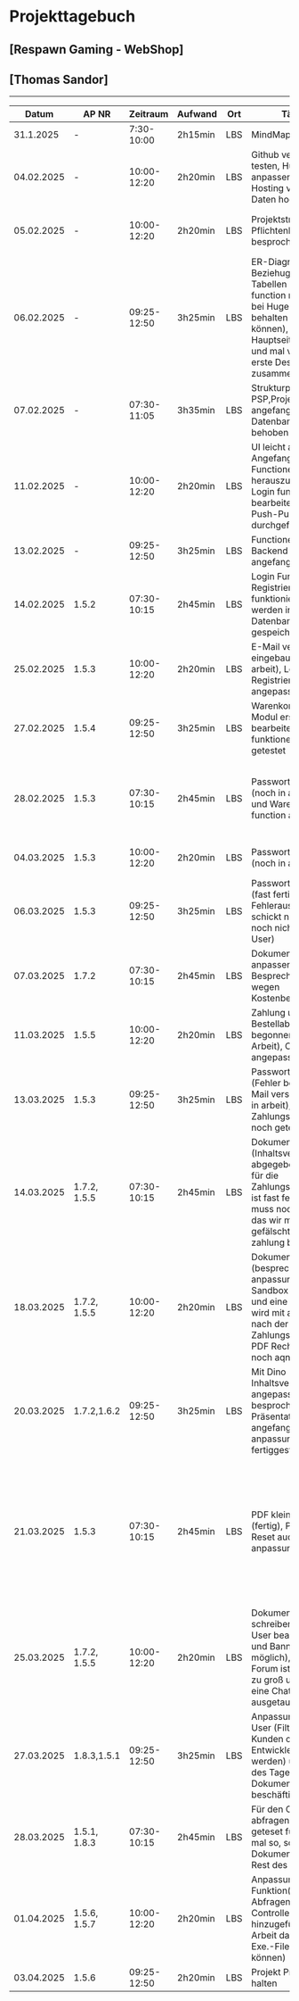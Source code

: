 # Projekttagebuch
## [Respawn Gaming - WebShop]

## [Thomas Sandor]
---
Datum|AP NR|Zeitraum|Aufwand|Ort|Tätigkeit|Probleme|Quellen
-----|-----|--------|-------|---|---------|--------|-------
31.1.2025|-|7:30-10:00|2h15min|LBS|MindMap|Ideenfindung|[Projektmanagement]
04.02.2025|-|10:00-12:20|2h20min|LBS|Github verbindung testen, Huge anpassen, Online Hosting versuchen Daten hochzuladen|Daten beim Online Hosting raufspielen|[Projektmanagement]
05.02.2025|-|10:00-12:20|2h20min|LBS|Projektstrukturplanung, Pflichtenheft besprochen|Aufpassen beim Strukturieren der Planung|[Projektmanagement]
06.02.2025|-|09:25-12:50|3h25min|LBS|ER-Diagram mit den Beziehugen der Tabellen erstellt, function nachschauen bei Huge (welche behalten werden können), Mit Dino die Hauptseite besprechen und mal versuchen das erste Design zusammen zu erstellen|---|[Projektmanagement]
07.02.2025|-|07:30-11:05|3h35min|LBS|Strukturplan PSP,Projekthandbuch angefangen, Datenbank problem behoben|---|[Projektmanagement]
11.02.2025|-|10:00-12:20|2h20min|LBS|UI leicht angepasst, Angefangen mit Functionen herauszusuchen und Login function zu bearbeiten, Github Push-Pull Tests durchgeführt|---|[Projektmanagement]
13.02.2025|-|09:25-12:50|3h25min|LBS|Functionen bearbeiten, Backend bearbeitung angefangen|---|[Projektmanagement]
14.02.2025|1.5.2|07:30-10:15|2h45min|LBS|Login Function und Registrierung funktioniern und daten werden in die Datenbank gespeichert.|---|[Github]
25.02.2025|1.5.3|10:00-12:20|2h20min|LBS|E-Mail verifikation eingebaut (noch in arbeit), Login und Registrierung angepasst|---|[Github]
27.02.2025|1.5.4|09:25-12:50|3h25min|LBS|Warenkorb Controller, Modul erstellt und bearbeitet, Mit Dino funktionen mal getestet|Community Page gab nur Error Page aus|[Github]
28.02.2025|1.5.3|07:30-10:15|2h45min|LBS|Passwort Rücksetzung (noch in arbeit), Login und Warenkorb function angepasst|Bei mir gab es leider zum Schluss ein paar Probleme mit PHP Storm wegen der Lizenz|[Github]
04.03.2025|1.5.3|10:00-12:20|2h20min|LBS|Passwort Rücksetzung (noch in arbeit)|Gibt mir immer den selben Fehler aus|[Github]
06.03.2025|1.5.3|09:25-12:50|3h25min|LBS|Passwort Rücksetzung (fast fertig, Keine Fehlerausgabe mehr schickt nur die mail noch nicht an den User)||[Github]
07.03.2025|1.7.2|07:30-10:15|2h45min|LBS|Dokumentation anpassen, Besprechung mit Dino wegen Kostenberechnung||[Github]
11.03.2025|1.5.5|10:00-12:20|2h20min|LBS|Zahlung und Bestellabwicklung begonnen (noch in Arbeit), CartController angepasst||[Github]
13.03.2025|1.5.3|09:25-12:50|3h25min|LBS|Passwort Rücksetzung (Fehler behoben, E-Mail versendung noch in arbeit), Zahlungsfunktion wird noch getestet||[Github]
14.03.2025|1.7.2, 1.5.5|07:30-10:15|2h45min|LBS|Dokumentation (Inhaltsverzeichnis abgegeben), Frontend für die Zahlungsabwicklung ist fast fertig und ich muss noch schaffen das wir mal eine gefälschte PayPal zahlung bekommen|#|[Github]
18.03.2025|1.7.2, 1.5.5|10:00-12:20|2h20min|LBS|Dokumentation (besprechung und anpassung), Paypal Sandbox funktioniert und eine Rechnung wird mit ausgeschickt nach der Zahlungsabwicklung, PDF Rechnung wird noch aqngepasst|IDE hat nicht funktioniert und konnte nicht alles hochpushen wehalb ich Dino gebent habe diese für mich hoch zu pushen|[Github]
20.03.2025|1.7.2,1.6.2|09:25-12:50|3h25min|LBS|Mit Dino Inhaltsverzeichnis angepasst und besprochen, Präsentation angefangen und PDF anpassung fertiggestellt||[Github]
21.03.2025|1.5.3|07:30-10:15|2h45min|LBS|PDF kleine anpassung (fertig), Passswort Reset auch kleine anpassungen|In der Früh mit Dino Code hochgepushed aber es gab ein problem und wie bereits erwähnt hat das Reseting funktioniert aber noch in kleiner Bearbeitung|[Github]
25.03.2025|1.7.2, 1.5.5|10:00-12:20|2h20min|LBS|Dokumentation schreiben für Freitag, User bearbeitung (Bild und Banner anpassung möglich), Community Forum ist der Aufwand zu groß und wird durch eine Chat-Funktion ausgetauscht||[Github]
27.03.2025|1.8.3,1.5.1|09:25-12:50|3h25min|LBS|Anpassung für Admin User (Filterung das nur Kunden oder nur Entwickler angezeigt werden) und den Rest des Tages mit Dokumentation beschäftigt||[Github]
28.03.2025|1.5.1, 1.8.3 |07:30-10:15|2h45min|LBS|Für den Chatraum abfragen gemacht und geteset funktioniert mal so, sonst nur Dokumentation für den Rest des Tages||[Github]
01.04.2025|1.5.6, 1.5.7|10:00-12:20|2h20min|LBS|Anpassung für Chat Funktion(SQl Abfragen), Developer Controller und Model hinzugefügt (Nooch in Arbeit das Devekoper Exe.-Files hochladen können)||[Github]
03.04.2025|1.5.6|09:25-12:50|2h20min|LBS|Projekt Präsentation halten||[Github]

